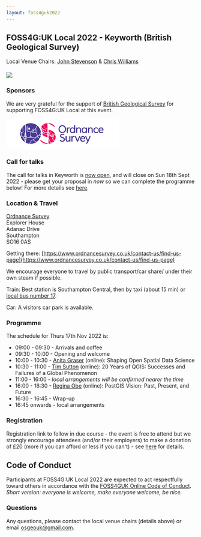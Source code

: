 ```yaml
---
layout: foss4guk2022
---
```



## FOSS4G:UK Local 2022 - Keyworth (British Geological Survey)

Local Venue Chairs: [John Stevenson](mailto:jostev@bgs.ac.uk) & [Chris Williams](mailto:chrwil@bgs.ac.uk)

<img src="images/OS-HQ-exterior-0322-02.jpg" width="600" align="middle">

### Sponsors

We are very grateful for the support of [British Geological Survey](https://www..co.uk/) for supporting FOSS4G:UK Local at this event.

[<img src="images/OS logo prime RGB.jpg" width="300" align="middle">](https://www.ordnancesurvey.co.uk/)

### Call for talks
The call for talks in Keyworth is [now open](https://forms.gle/HfBkq5LSrDpCfp4G9), and will close on Sun 18th Sept 2022 - please get your proposal in *now* so we can complete the programme below! For more details see [here](https://uk.osgeo.org/foss4guk2022local/index.html#call-for-talks).

### Location & Travel
[Ordnance Survey](https://www.openstreetmap.org/#map=19/50.93812/-1.47032)<br>
Explorer House<br>
Adanac Drive<br>
Southampton<br>
SO16 0AS<br>

Getting there: [https://www.ordnancesurvey.co.uk/contact-us/find-us-page](https://www.ordnancesurvey.co.uk/contact-us/find-us-page)

We encourage everyone to travel by public transport/car share/ under their own steam if possible.

Train: Best station is Southampton Central, then by taxi (about 15 min) or [local bus number 17](https://www.bluestarbus.co.uk/services/BLUS/17). 

Car: A visitors car park is available. 

### Programme

The schedule for Thurs 17th Nov 2022 is:
- 09:00 - 09:30 - Arrivals and coffee
- 09:30 - 10:00 - Opening and welcome
- 10:00 - 10:30 - [Anita Graser](https://anitagraser.com/) (online): Shaping Open Spatial Data Science
- 10:30 - 11:00 - [Tim Sutton](https://kartoza.com/en/people/person/tim/) (online): 20 Years of QGIS: Successes and Failures of a Global Phenomenon
- 11:00 - 16:00 - *local arrangements will be confirmed nearer the time*
- 16:00 - 16:30 - [Regina Obe](https://twitter.com/reginaobe) (online): PostGIS Vision: Past, Present, and Future
- 16:30 - 16:45 - Wrap-up
- 16:45 onwards - local arrangements

### Registration 

Registration link to follow in due course - the event is free to attend but we strongly encourage attendees (and/or their employers) to make a donation of £20 (more if you can afford or less if you can't) - see [here](https://uk.osgeo.org/foss4guk2022local/index.html#registration) for details.

## Code of Conduct

Participants at FOSS4G:UK Local 2022 are expected to act respectfully toward others in accordance with the [FOSS4GUK Online Code of Conduct](code-of-conduct). *Short version: everyone is welcome, make everyone welcome, be nice.*

### Questions

Any questions, please contact the local venue chairs (details above) or email [osgeouk@gmail.com](mailto:osgeouk@gmail.com). 




